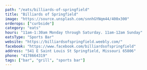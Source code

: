 ```yaml
---
path: "/eats/billiards-of-springfield"
title: "Billiards of Springfield"
image: "https://source.unsplash.com/snnhGYNqm44/400x300"
orderops: ["curbside"]
category: "eats"
hours: "11am-1:30am Monday through Saturday. 11am-12am Sunday"
eatsType: "Sports Bar"
website: "https://billiardsofspringfield.weebly.com/"
facebook: "https://www.facebook.com/billiardsofspringfield"
address: "541 E Saint Louis St Springfield, Missouri 65806"
phone: "4178664319"
tags: ["bar", "grill", "sports bar"]
---
```

